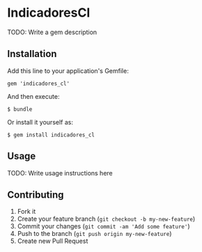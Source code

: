 # IndicadoresCl

TODO: Write a gem description

## Installation

Add this line to your application's Gemfile:

    gem 'indicadores_cl'

And then execute:

    $ bundle

Or install it yourself as:

    $ gem install indicadores_cl

## Usage

TODO: Write usage instructions here

## Contributing

1. Fork it
2. Create your feature branch (`git checkout -b my-new-feature`)
3. Commit your changes (`git commit -am 'Add some feature'`)
4. Push to the branch (`git push origin my-new-feature`)
5. Create new Pull Request
